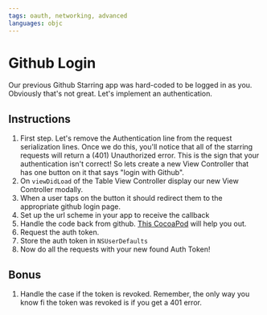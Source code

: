 ```yaml
---
tags: oauth, networking, advanced
languages: objc
---
```


# Github Login

Our previous Github Starring  app was hard-coded to be logged in as you. Obviously that's not great. Let's implement an authentication.

## Instructions

  1. First step. Let's remove the Authentication line from the request serialization lines. Once we do this, you'll notice that all of the starring requests will return a (401) Unauthorized error. This is the sign that your authentication isn't correct! So lets create a new View Controller that has one button on it that says "login with Github". 
  2. On `viewDidLoad` of the Table View Controller display our new View Controller modally.
  3. When a user taps on the button it should redirect them to the appropriate github login page.
  4. Set up the url scheme in your app to receive the callback
  5. Handle the code back from github. [This CocoaPod](https://github.com/ginrou/NSURL-QueryParser) will help you out.
  6. Request the auth token.
  7. Store the auth token in `NSUserDefaults`
  8. Now do all the requests with your new found Auth Token!

## Bonus

  1. Handle the case if the token is revoked. Remember, the only way you know fi the token was revoked is if you get a 401 error.
